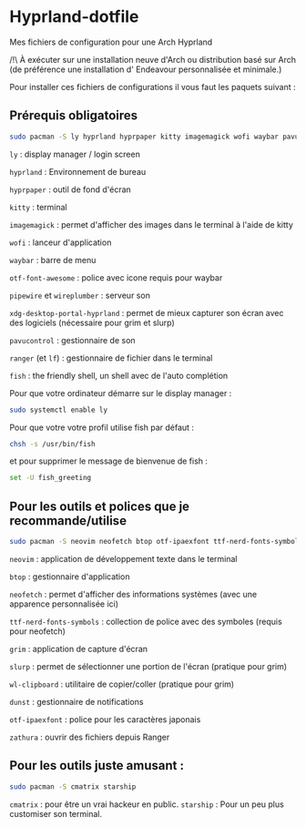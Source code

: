 # Hyprland-dotfile
Mes fichiers de configuration pour une Arch Hyprland

/!\ À exécuter sur une installation neuve d'Arch ou distribution basé sur Arch (de préférence une installation d' Endeavour personnalisée et minimale.)

Pour installer ces fichiers de configurations il vous faut les paquets suivant :

## Prérequis obligatoires
```bash
sudo pacman -S ly hyprland hyprpaper kitty imagemagick wofi waybar pavucontrol otf-font-awesome ranger lf pipewire wireplumber xdg-desktop-portal-hyprland fish
```

`ly` : display manager / login screen

`hyprland` : Environnement de bureau

`hyprpaper` : outil de fond d'écran

`kitty` : terminal

`imagemagick` : permet d'afficher des images dans le terminal à l'aide de kitty

`wofi` : lanceur d'application

`waybar` : barre de menu

`otf-font-awesome` : police avec icone requis pour waybar

`pipewire` et `wireplumber` : serveur son

`xdg-desktop-portal-hyprland` : permet de mieux capturer son écran avec des logiciels (nécessaire pour grim et slurp)

`pavucontrol` : gestionnaire de son

`ranger` (et `lf`) : gestionnaire de fichier dans le terminal

`fish` : the friendly shell, un shell avec de l'auto complétion



Pour que votre ordinateur démarre sur le display manager :

```bash
sudo systemctl enable ly
```


Pour que votre votre profil utilise fish par défaut :

```bash
chsh -s /usr/bin/fish
```
et pour supprimer le message de bienvenue de fish :

```bash
set -U fish_greeting
```

## Pour les outils et polices que je recommande/utilise

```bash
sudo pacman -S neovim neofetch btop otf-ipaexfont ttf-nerd-fonts-symbols grim slurp wl-clipboard dunst zathura zathura-cb zathura-djvu zathura-pdf-mupdf
```

`neovim` : application de développement texte dans le terminal

`btop` : gestionnaire d'application

`neofetch` : permet d'afficher des informations systèmes (avec une apparence personnalisée ici)

`ttf-nerd-fonts-symbols` : collection de police avec des symboles (requis pour neofetch)

`grim` : application de capture d'écran

`slurp` : permet de sélectionner une portion de l'écran (pratique pour grim)

`wl-clipboard` : utilitaire de copier/coller (pratique pour grim)

`dunst` : gestionnaire de notifications

`otf-ipaexfont` : police pour les caractères japonais

`zathura` : ouvrir des fichiers depuis Ranger

## Pour les outils juste amusant :

```bash
sudo pacman -S cmatrix starship
```

`cmatrix` : pour être un vrai hackeur en public.
`starship` : Pour un peu plus customiser son terminal.
